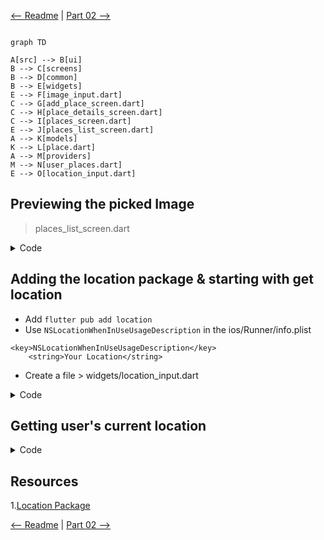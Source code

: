 [<-- Readme](https://github.com/PriyathamVarma/Learn-Flutter/blob/main/Native-App/README.md) | [Part 02 -->](https://github.com/PriyathamVarma/Learn-Flutter/blob/main/Native-App/Part-02.md)


```mermaid

graph TD

A[src] --> B[ui]
B --> C[screens]
B --> D[common]
B --> E[widgets]
E --> F[image_input.dart]
C --> G[add_place_screen.dart]
C --> H[place_details_screen.dart]
C --> I[places_screen.dart]
E --> J[places_list_screen.dart]
A --> K[models]
K --> L[place.dart]
A --> M[providers]
M --> N[user_places.dart]
E --> O[location_input.dart]

```

## Previewing the picked Image

> places_list_screen.dart

<details>
  <summary>Code</summary>

```dart

import 'package:flutter/material.dart';

import 'package:native_app/src/models/place.dart';
import 'package:native_app/src/ui/screens/place_details_screen.dart';

class PlacesList extends StatelessWidget {
  const PlacesList({super.key, required this.places});

  final List<Place> places;

  @override
  Widget build(BuildContext context) {
    if (places.isEmpty) {
      return Center(
        child: Text(
          'No places added yet',
          style: Theme.of(context).textTheme.bodyLarge!.copyWith(
                color: Theme.of(context).colorScheme.onBackground,
              ),
        ),
      );
    }

    return ListView.builder(
      itemCount: places.length,
      itemBuilder: (ctx, index) => ListTile(
        leading: CircleAvatar(
          radius: 26,
          backgroundImage: FileImage(places[index].image),
        ),
        title: Text(
          places[index].title,
          style: Theme.of(context).textTheme.titleMedium!.copyWith(
                color: Theme.of(context).colorScheme.onBackground,
              ),
        ),
        onTap: () {
          Navigator.of(context).push(
            MaterialPageRoute(
              builder: (ctx) => PlaceDetailScreen(place: places[index]),
            ),
          );
        },
      ),
    );
  }
}


```
  
</details>

## Adding the location package & starting with get location

- Add `flutter pub add location`
- Use `NSLocationWhenInUseUsageDescription` in the ios/Runner/info.plist

```
<key>NSLocationWhenInUseUsageDescription</key>
	<string>Your Location</string>
```
 - Create a file > widgets/location_input.dart


<details>
  <summary>Code</summary>

```dart

import 'package:flutter/material.dart';

class LocationInput extends StatefulWidget {
  const LocationInput({super.key});

  @override
  State<LocationInput> createState() {
    return _LocationInputState();
  }
}

class _LocationInputState extends State<LocationInput> {
  @override
  Widget build(BuildContext context) {
    return Column(
      children: [
        Container(
          height: 170,
          width: double.infinity,
          alignment: Alignment.center,
          decoration: BoxDecoration(
            border: Border.all(
              width: 1,
              color: Theme.of(context).colorScheme.primary.withOpacity(0.2),
            ),
          ),
          child: Text(
            'No location chosen',
            textAlign: TextAlign.center,
            style: Theme.of(context).textTheme.bodyLarge!.copyWith(
                  color: Theme.of(context).colorScheme.onBackground,
                ),
          ),
        ),
        Row(
          mainAxisAlignment: MainAxisAlignment.spaceEvenly,
          children: [
            TextButton.icon(
              icon: const Icon(Icons.location_on),
              label: const Text('Get Current Location'),
              onPressed: () {},
            ),
            TextButton.icon(
              icon: const Icon(Icons.map),
              label: const Text('Select on Map'),
              onPressed: () {},
            ),
          ],
        ),
      ],
    );
  }
}

```
  
</details>

## Getting user's current location


<details>
  <summary>Code</summary>

```dart



```
  
</details>





## Resources

1.[Location Package](https://pub.dev/packages/location)



[<-- Readme](https://github.com/PriyathamVarma/Learn-Flutter/blob/main/Native-App/README.md) | [Part 02 -->](https://github.com/PriyathamVarma/Learn-Flutter/blob/main/Native-App/Part-02.md)
